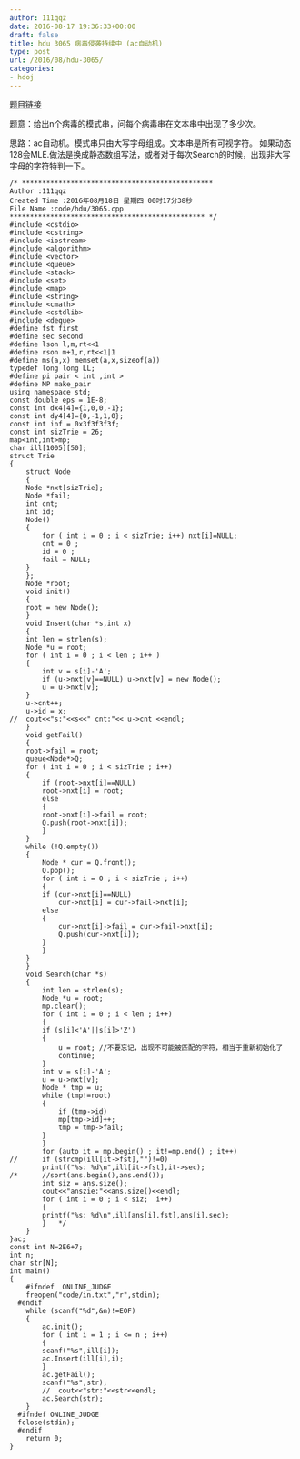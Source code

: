 ```yaml
---
author: 111qqz
date: 2016-08-17 19:36:33+00:00
draft: false
title: hdu 3065 病毒侵袭持续中 (ac自动机)
type: post
url: /2016/08/hdu-3065/
categories:
- hdoj
---
```


[题目链接](http://acm.split.hdu.edu.cn/showproblem.php?pid=3065)



题意：给出n个病毒的模式串，问每个病毒串在文本串中出现了多少次。

思路：ac自动机。模式串只由大写字母组成。文本串是所有可视字符。 如果动态128会MLE.做法是换成静态数组写法，或者对于每次Search的时候，出现非大写字母的字符特判一下。



    
    /* ***********************************************
    Author :111qqz
    Created Time :2016年08月18日 星期四 00时17分38秒
    File Name :code/hdu/3065.cpp
    ************************************************ */
    #include <cstdio>
    #include <cstring>
    #include <iostream>
    #include <algorithm>
    #include <vector>
    #include <queue>
    #include <stack>
    #include <set>
    #include <map>
    #include <string>
    #include <cmath>
    #include <cstdlib>
    #include <deque>
    #define fst first
    #define sec second
    #define lson l,m,rt<<1
    #define rson m+1,r,rt<<1|1
    #define ms(a,x) memset(a,x,sizeof(a))
    typedef long long LL;
    #define pi pair < int ,int >
    #define MP make_pair
    using namespace std;
    const double eps = 1E-8;
    const int dx4[4]={1,0,0,-1};
    const int dy4[4]={0,-1,1,0};
    const int inf = 0x3f3f3f3f;
    const int sizTrie = 26;
    map<int,int>mp;
    char ill[1005][50];
    struct Trie
    {
        struct Node
        {
    	Node *nxt[sizTrie];
    	Node *fail;
    	int cnt;
    	int id;
    	Node()
    	{
    	    for ( int i = 0 ; i < sizTrie; i++) nxt[i]=NULL;
    	    cnt = 0 ;
    	    id = 0 ;
    	    fail = NULL;
    	}
        };
        Node *root;
        void init()
        {
    	root = new Node();
        }
        void Insert(char *s,int x)
        {
    	int len = strlen(s);
    	Node *u = root;
    	for ( int i = 0 ; i < len ; i++ )
    	{
    	    int v = s[i]-'A';
    	    if (u->nxt[v]==NULL) u->nxt[v] = new Node();
    	    u = u->nxt[v];
    	}
    	u->cnt++;
    	u->id = x;
    //	cout<<"s:"<<s<<" cnt:"<< u->cnt <<endl;
        }
        void getFail()
        {
    	root->fail = root;
    	queue<Node*>Q;
    	for ( int i = 0 ; i < sizTrie ; i++)
    	{
    	    if (root->nxt[i]==NULL)
    		root->nxt[i] = root;
    	    else
    	    {
    		root->nxt[i]->fail = root;
    		Q.push(root->nxt[i]);
    	    }
    	}
    	while (!Q.empty())
    	{
    	    Node * cur = Q.front();
    	    Q.pop();
    	    for ( int i = 0 ; i < sizTrie ; i++)
    	    {
    		if (cur->nxt[i]==NULL)
    		    cur->nxt[i] = cur->fail->nxt[i];
    		else
    		{
    		    cur->nxt[i]->fail = cur->fail->nxt[i];
    		    Q.push(cur->nxt[i]);
    		}
    	    }
    	}
        }
    	void Search(char *s)
    	{
    	    int len = strlen(s);
    	    Node *u = root;
    	    mp.clear();
    	    for ( int i = 0 ; i < len ; i++)
    	    {
    		if (s[i]<'A'||s[i]>'Z')
    		{
    		    u = root; //不要忘记，出现不可能被匹配的字符，相当于重新初始化了
    		    continue;
    		}
    		int v = s[i]-'A';
    		u = u->nxt[v];
    		Node * tmp = u;
    		while (tmp!=root)
    		{
    		    if (tmp->id)
    		    mp[tmp->id]++;
    		    tmp = tmp->fail;
    		}
    	    }
    	    for (auto it = mp.begin() ; it!=mp.end() ; it++)
    //		if (strcmp(ill[it->fst],"")!=0)
    		printf("%s: %d\n",ill[it->fst],it->sec);
    /*	    //sort(ans.begin(),ans.end());
    	    int siz = ans.size();
    	    cout<<"anszie:"<<ans.size()<<endl;
    	    for ( int i = 0 ; i < siz;  i++)
    	    {
    		printf("%s: %d\n",ill[ans[i].fst],ans[i].sec);
    	    }   */
    	}
    }ac;
    const int N=2E6+7;
    int n;
    char str[N];
    int main()
    {
    	#ifndef  ONLINE_JUDGE 
    	freopen("code/in.txt","r",stdin);
      #endif
    	while (scanf("%d",&n)!=EOF)
    	{   
    	    ac.init();
    	    for ( int i = 1 ; i <= n ; i++)
    	    {
    		scanf("%s",ill[i]);
    		ac.Insert(ill[i],i);
    	    }
    	    ac.getFail();
    	    scanf("%s",str);
    	    //	cout<<"str:"<<str<<endl;
    	    ac.Search(str);
    	}
      #ifndef ONLINE_JUDGE  
      fclose(stdin);
      #endif
        return 0;
    }
    








